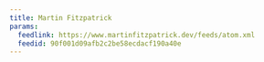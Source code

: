 ```yaml
---
title: Martin Fitzpatrick
params:
  feedlink: https://www.martinfitzpatrick.dev/feeds/atom.xml
  feedid: 90f001d09afb2c2be58ecdacf190a40e
---
```

